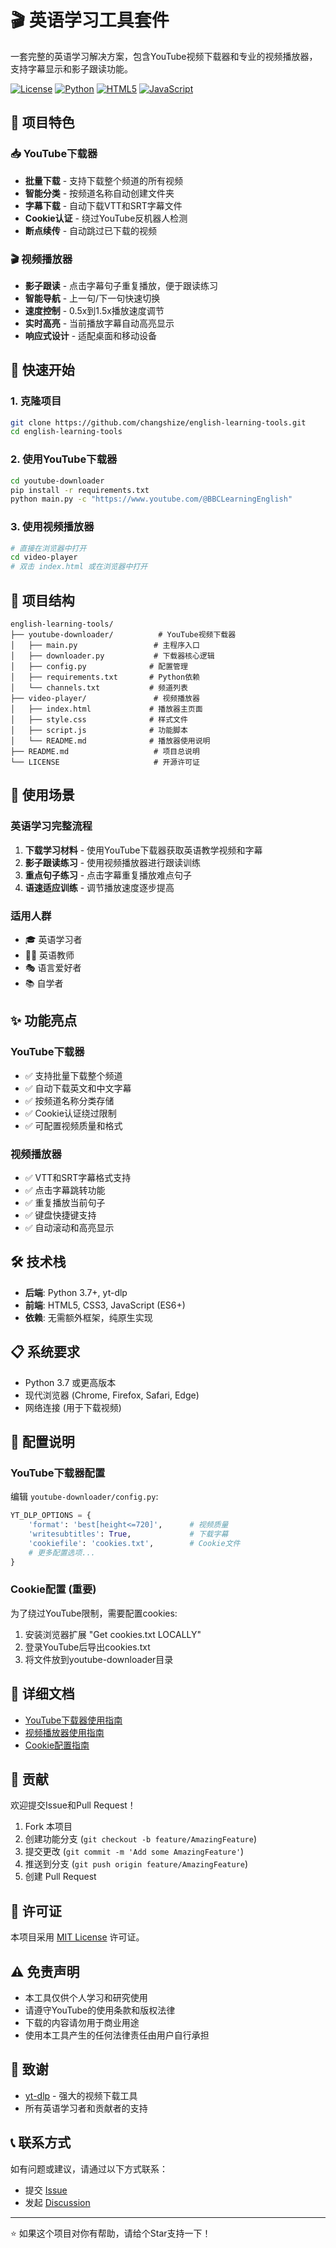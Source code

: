 # 🎬 英语学习工具套件

一套完整的英语学习解决方案，包含YouTube视频下载器和专业的视频播放器，支持字幕显示和影子跟读功能。

[![License](https://img.shields.io/badge/License-MIT-green.svg)](LICENSE)
[![Python](https://img.shields.io/badge/Python-3.7+-blue.svg)](https://www.python.org/downloads/)
[![HTML5](https://img.shields.io/badge/HTML5-E34F26?logo=html5&logoColor=white)](https://developer.mozilla.org/en-US/docs/Web/HTML)
[![JavaScript](https://img.shields.io/badge/JavaScript-F7DF1E?logo=javascript&logoColor=black)](https://developer.mozilla.org/en-US/docs/Web/JavaScript)

## 🌟 项目特色

### 📥 YouTube下载器
- **批量下载** - 支持下载整个频道的所有视频
- **智能分类** - 按频道名称自动创建文件夹
- **字幕下载** - 自动下载VTT和SRT字幕文件
- **Cookie认证** - 绕过YouTube反机器人检测
- **断点续传** - 自动跳过已下载的视频

### 🎬 视频播放器
- **影子跟读** - 点击字幕句子重复播放，便于跟读练习
- **智能导航** - 上一句/下一句快速切换
- **速度控制** - 0.5x到1.5x播放速度调节
- **实时高亮** - 当前播放字幕自动高亮显示
- **响应式设计** - 适配桌面和移动设备

## 🚀 快速开始

### 1. 克隆项目
```bash
git clone https://github.com/changshize/english-learning-tools.git
cd english-learning-tools
```

### 2. 使用YouTube下载器
```bash
cd youtube-downloader
pip install -r requirements.txt
python main.py -c "https://www.youtube.com/@BBCLearningEnglish"
```

### 3. 使用视频播放器
```bash
# 直接在浏览器中打开
cd video-player
# 双击 index.html 或在浏览器中打开
```

## 📁 项目结构

```
english-learning-tools/
├── youtube-downloader/          # YouTube视频下载器
│   ├── main.py                 # 主程序入口
│   ├── downloader.py           # 下载器核心逻辑
│   ├── config.py              # 配置管理
│   ├── requirements.txt       # Python依赖
│   └── channels.txt           # 频道列表
├── video-player/               # 视频播放器
│   ├── index.html             # 播放器主页面
│   ├── style.css              # 样式文件
│   ├── script.js              # 功能脚本
│   └── README.md              # 播放器使用说明
├── README.md                   # 项目总说明
└── LICENSE                     # 开源许可证
```

## 🎯 使用场景

### 英语学习完整流程
1. **下载学习材料** - 使用YouTube下载器获取英语教学视频和字幕
2. **影子跟读练习** - 使用视频播放器进行跟读训练
3. **重点句子练习** - 点击字幕重复播放难点句子
4. **语速适应训练** - 调节播放速度逐步提高

### 适用人群
- 🎓 英语学习者
- 👨‍🏫 英语教师
- 🎭 语言爱好者
- 📚 自学者

## ✨ 功能亮点

### YouTube下载器
- ✅ 支持批量下载整个频道
- ✅ 自动下载英文和中文字幕
- ✅ 按频道名称分类存储
- ✅ Cookie认证绕过限制
- ✅ 可配置视频质量和格式

### 视频播放器
- ✅ VTT和SRT字幕格式支持
- ✅ 点击字幕跳转功能
- ✅ 重复播放当前句子
- ✅ 键盘快捷键支持
- ✅ 自动滚动和高亮显示

## 🛠️ 技术栈

- **后端**: Python 3.7+, yt-dlp
- **前端**: HTML5, CSS3, JavaScript (ES6+)
- **依赖**: 无需额外框架，纯原生实现

## 📋 系统要求

- Python 3.7 或更高版本
- 现代浏览器 (Chrome, Firefox, Safari, Edge)
- 网络连接 (用于下载视频)

## 🔧 配置说明

### YouTube下载器配置
编辑 `youtube-downloader/config.py`:
```python
YT_DLP_OPTIONS = {
    'format': 'best[height<=720]',      # 视频质量
    'writesubtitles': True,             # 下载字幕
    'cookiefile': 'cookies.txt',        # Cookie文件
    # 更多配置选项...
}
```

### Cookie配置 (重要)
为了绕过YouTube限制，需要配置cookies:
1. 安装浏览器扩展 "Get cookies.txt LOCALLY"
2. 登录YouTube后导出cookies.txt
3. 将文件放到youtube-downloader目录

## 📖 详细文档

- [YouTube下载器使用指南](youtube-downloader/README.md)
- [视频播放器使用指南](video-player/README.md)
- [Cookie配置指南](youtube-downloader/COOKIE_SETUP.md)

## 🤝 贡献

欢迎提交Issue和Pull Request！

1. Fork 本项目
2. 创建功能分支 (`git checkout -b feature/AmazingFeature`)
3. 提交更改 (`git commit -m 'Add some AmazingFeature'`)
4. 推送到分支 (`git push origin feature/AmazingFeature`)
5. 创建 Pull Request

## 📄 许可证

本项目采用 [MIT License](LICENSE) 许可证。

## ⚠️ 免责声明

- 本工具仅供个人学习和研究使用
- 请遵守YouTube的使用条款和版权法律
- 下载的内容请勿用于商业用途
- 使用本工具产生的任何法律责任由用户自行承担

## 🙏 致谢

- [yt-dlp](https://github.com/yt-dlp/yt-dlp) - 强大的视频下载工具
- 所有英语学习者和贡献者的支持

## 📞 联系方式

如有问题或建议，请通过以下方式联系：
- 提交 [Issue](https://github.com/changshize/english-learning-tools/issues)
- 发起 [Discussion](https://github.com/changshize/english-learning-tools/discussions)

---

⭐ 如果这个项目对你有帮助，请给个Star支持一下！
